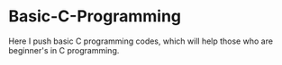 # Basic-C-Programming
Here I push basic C programming codes, which will  help those who are beginner's in C programming.  
